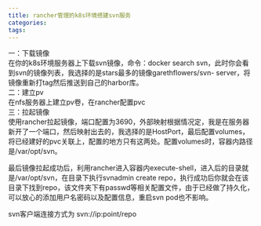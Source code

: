 ```yaml
---
title: rancher管理的k8s环境搭建svn服务
categories: 
tags: 
---
```

一：下载镜像  
在你的k8s环境服务器上下载svn镜像，命令：docker search
svn，此时你会看到svn的镜像列表，我选择的是stars最多的镜像garethflowers/svn-
server，将镜像重新打tag然后推送到自己的harbor库。  
二：建立pv  
在nfs服务器上建立pv卷，在rancher配置pvc  
三：拉起镜像  
使用rancher拉起镜像，端口配置为3690，外部映射根据情况定，我是在服务器新开了一个端口，然后映射出去的，我选择的是HostPort，最后配置volumes，将已经建好的pvc关联上，配置的地方只有这两处。配置volumes时，容器内路径是/var/opt/svn。

最后镜像拉起成功后，利用rancher进入容器内execute-shell，进入后的目录就是/var/opt/svn，在目录下执行svnadmin
create
repo，执行成功后你就会在该目录下找到repo，该文件夹下有passwd等相关配置文件，由于已经做了持久化，可以放心的添加用户名密码以及配置信息，重启svn
pod也不影响。

svn客户端连接方式为 svn://ip:point/repo

